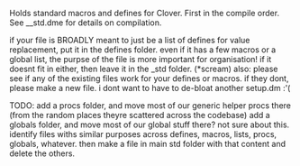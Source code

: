 Holds standard macros and defines for Clover. First in the compile order. See __std.dme for details on compilation.

if your file is BROADLY meant to just be a list of defines for value replacement, put it in the defines folder.
even if it has a few macros or a global list, the purpse of the file is more important for organisation!
if it doesnt fit in either, then leave it in the _std folder. (*scream)
also: please see if any of the existing files work for your defines or macros.
if they dont, please make a new file. i dont want to have to de-bloat another setup.dm :'(

TODO:
add a procs folder, and move most of our generic helper procs there (from the random places theyre scattered across the codebase)
add a globals folder, and move most of our global stuff there? not sure about this.
identify files withs similar purposes across defines, macros, lists, procs, globals, whatever. then make a file in main std folder with that content and delete the others.

